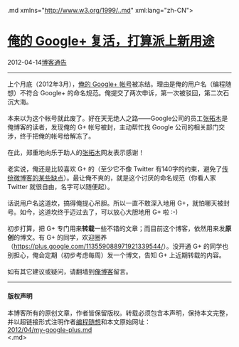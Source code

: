 <!DOCTYPE.md>
.md xmlns="http://www.w3.org/1999/..md" xml:lang="zh-CN">
<head>
<meta http-equiv="Content-Type" content="text.md; charset=utf-8" />
<meta name="generator" content="Python script by program.think@gmail.com" />
<meta name="provider" content="program-think.blogspot.com" />
<link type="text/css" rel="stylesheet" href="../../css/program-think.css" />
<title>俺的 Google+ 复活，打算派上新用途 - 编程随想的博客</title>
</head>
<body>
<div id="main" style="width:100%;">
<h1><a href="../../index.md" title="回到首页">俺的 Google+ 复活，打算派上新用途</a></h1>
<div class="post-info"><span class="date-header">2012-04-14</span><a href="../../tags/E58D9AE5AEA2E9809AE5918A.md" class="tag">博客通告</a> </div>
<hr>
<div class="post">
上个月底（2012年3月），<a href="https://plus.google.com/113559088971921339544/" rel="nofollow" target="_blank">俺的 Google+ 帐号</a>被冻结。理由是俺的用户名（编程随想）不符合 Google+ 的命名规范。俺提交了两次申诉，第一次被驳回，第二次石沉大海。<br /><br />本来以为这个帐号就此废了。好在天无绝人之路——Google公司的员工<a href="https://plus.google.com/u/0/103666330728285663839/posts" rel="nofollow" target="_blank">张拓木</a>是俺博客的读者，发现俺的 G+ 帐号被封，主动帮忙找 Google 公司的相关部门交涉，终于把俺的帐号给解冻了。<a name='more'></a><!--program-think--><br /><br />在此，郑重地向乐于助人的<a href="https://plus.google.com/u/0/103666330728285663839/posts" rel="nofollow" target="_blank">张拓木</a>网友表示感谢！<br /><br />老实说，俺还是比较喜欢 G+ 的（至少它不像 Twitter 有140字的约束，避免了<a href="../../2012/02/microblog-and-time-management.md">传统微博客的某些缺点</a>）。最让俺不爽的，就是这个讨厌的命名规范（你看人家 Twitter 就很自由，名字可以随便起）。<br /><br />话说用户名这道坎，搞得俺提心吊胆。所以一直不敢深入地用 G+，就怕哪天被封号。如今，这道坎终于迈过去了，可以放心大胆地用 G+ 啦 :-)<br /><br />初步打算，把 G+ 专门用来<b>转载</b>一些不错的文章；而目前这个博客，依然用来发<b>原创</b>的博文。有 G+ 的同学，欢迎圈养（<a href="https://plus.google.com/113559088971921339544/" rel="nofollow" target="_blank">https://plus.google.com/113559088971921339544/</a>）。没开通 G+ 的同学也别担心，俺会定期（初步考虑每周）发一个博文，告知 G+ 上近期转载的内容。<br /><br />如有其它建议或疑问，请翻墙到<a href="http://program-think.blogspot.com/">俺博客</a>留言。<div class="blogger-post-footer">
</div>
<hr>
<div class="copyright">
<h4>版权声明</h4>
本博客所有的原创文章，作者皆保留版权。转载必须包含本声明，保持本文完整，并以超链接形式注明作者<a href="mailto:program.think@gmail.com">编程随想</a>和本文原始网址：<br>
<a href="2012/04/my-google-plus.md">2012/04/my-google-plus.md</a>
</div>
</div>
</body>
<.md>
